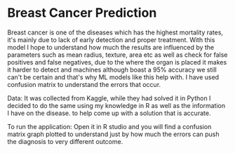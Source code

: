 # Breast Cancer Prediction

Breast cancer is one of the diseases which has the highest mortality rates, it's mainly due to lack of early detection and proper treatment. With this model I hope to understand how much the results are influenced by the parameters such as mean radius, texture, area etc as well as check for false positives and false negatives, due to the where the organ is placed it makes it harder to detect and machines although boast a 95% accuracy we still can't be certain and that's why ML models like this help with. I have used confusion matrix to understand the errors that occur. 

Data:
It was collected from Kaggle, while they had solved it in Python I decided to do the same using my knowledge in R as well as the information I have on the disease. to help come up with a solution that is accurate.  

To run the application: 
Open it in R studio and you will find a confusion matrix graph plotted to understand just by how much the errors can push the diagnosis to very different outcome.

